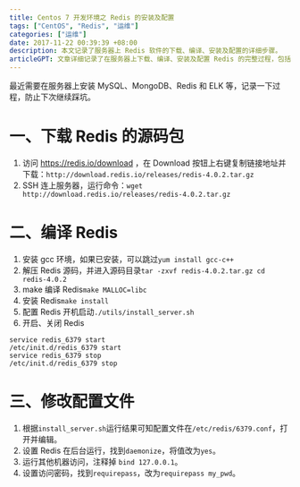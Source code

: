 ```yaml
---
title: Centos 7 开发环境之 Redis 的安装及配置
tags: ["CentOS", "Redis", "运维"]
categories: ["运维"]
date: 2017-11-22 00:39:39 +08:00
description: 本文记录了服务器上 Redis 软件的下载、编译、安装及配置的详细步骤。
articleGPT: 文章详细记录了在服务器上下载、编译、安装及配置 Redis 的完整过程，包括设置开机启动、后台运行、允许远程访问和密码保护。
---
```


最近需要在服务器上安装 MySQL、MongoDB、Redis 和 ELK 等，记录一下过程，防止下次继续踩坑。  

# 一、下载 Redis 的源码包

  1. 访问 <https://redis.io/download> ，在 Download 按钮上右键复制链接地址并下载：`http://download.redis.io/releases/redis-4.0.2.tar.gz `
  2. SSH 连上服务器，运行命令：`wget http://download.redis.io/releases/redis-4.0.2.tar.gz `

# 二、编译 Redis

  1. 安装 gcc 环境，如果已安装，可以跳过`yum install gcc-c++ `
  2. 解压 Redis 源码，并进入源码目录`tar -zxvf redis-4.0.2.tar.gz cd redis-4.0.2 `
  3. make 编译 Redis`make MALLOC=libc `
  4. 安装 Redis`make install `
  5. 配置 Redis 开机启动`./utils/install_server.sh `
  6. 开启、关闭 Redis
  
```shell
service redis_6379 start
/etc/init.d/redis_6379 start
service redis_6379 stop
/etc/init.d/redis_6379 stop
```

# 三、修改配置文件

  1. 根据`install_server.sh`运行结果可知配置文件在`/etc/redis/6379.conf`，打开并编辑。
  2. 设置 Redis 在后台运行，找到`daemonize`，将值改为`yes`。
  3. 运行其他机器访问，注释掉 `bind 127.0.0.1`。
  4. 设置访问密码，找到`requirepass`，改为`requirepass my_pwd`。
